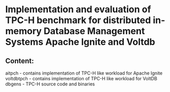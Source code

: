 # Implementation and evaluation of TPC-H benchmark for distributed in-memory Database Management Systems Apache Ignite and Voltdb

## Content:
aitpch - contains implementation of TPC-H like workload for Apache Ignite
voltdbtpch - contains implementation of TPC-H like workload for VoltDB
dbgens - TPC-H source code and binaries